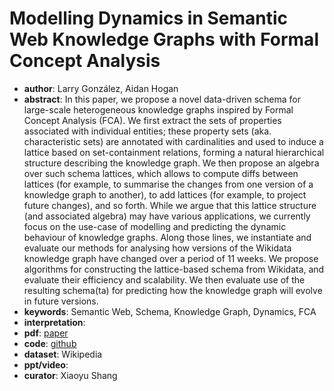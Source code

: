 # Modelling Dynamics in Semantic Web Knowledge Graphs with Formal Concept Analysis 
- **author**: Larry González, Aidan Hogan  
- **abstract**: In this paper, we propose a novel data-driven schema for large-scale heterogeneous knowledge graphs inspired by Formal Concept Analysis (FCA). We first extract the sets of properties associated with individual entities; these property sets (aka. characteristic sets) are annotated with cardinalities and used to induce a lattice based on set-containment relations, forming a natural hierarchical structure describing the knowledge graph. We then propose an algebra over such schema lattices, which allows to compute diffs between lattices (for example, to summarise the changes from one version of a knowledge graph to another), to add lattices (for example, to project future changes), and so forth. While we argue that this lattice structure (and associated algebra) may have various applications, we currently focus on the use-case of modelling and predicting the dynamic behaviour of knowledge graphs. Along those lines, we instantiate and evaluate our methods for analysing how versions of the Wikidata knowledge graph have changed over a period of 11 weeks. We propose algorithms for constructing the lattice-based schema from Wikidata, and evaluate their efficiency and scalability. We then evaluate use of the resulting schema(ta) for predicting how the knowledge graph will evolve in future versions.
- **keywords**: Semantic Web, Schema, Knowledge Graph, Dynamics, FCA  
- **interpretation**: 
- **pdf**: [paper](http://aidanhogan.com/docs/wikidata_schema_dynamics.pdf)
- **code**: [github](https://github.com/larryjgonzalez/rdf_dynamics)
- **dataset**: Wikipedia
- **ppt/video**:
- **curator**: Xiaoyu Shang 
